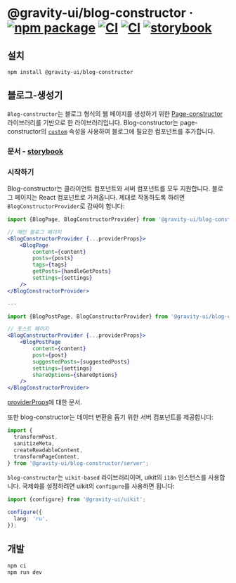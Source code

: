# @gravity-ui/blog-constructor &middot; [![npm package](https://img.shields.io/npm/v/@gravity-ui/blog-constructor)](https://www.npmjs.com/package/@gravity-ui/blog-constructor) [![CI](https://img.shields.io/github/actions/workflow/status/gravity-ui/blog-constructor/ci.yml?branch=main&label=CI)](https://github.com/gravity-ui/blog-constructor/actions/workflows/ci.yml?query=branch:main) [![CI](https://img.shields.io/github/actions/workflow/status/gravity-ui/blog-constructor/release.yml?branch=main&label=Release)](https://github.com/gravity-ui/blog-constructor/actions/workflows/release.yml?query=branch:main) [![storybook](https://img.shields.io/badge/Storybook-deployed-ff4685)](https://preview.gravity-ui.com/blog-constructor/)

## 설치

```shell
npm install @gravity-ui/blog-constructor
```

## 블로그-생성기

`Blog-constructor`는 블로그 형식의 웹 페이지를 생성하기 위한 [Page-constructor](https://github.com/gravity-ui/page-constructor) 라이브러리를 기반으로 한 라이브러리입니다. Blog-constructor는 page-constructor의 [`custom`](https://github.com/gravity-ui/page-constructor#custom-blocks) 속성을 사용하여 블로그에 필요한 컴포넌트를 추가합니다.

### 문서 - [storybook](https://preview.gravity-ui.com/blog-constructor/)

### 시작하기

Blog-constructor는 클라이언트 컴포넌트와 서버 컴포넌트를 모두 지원합니다. 블로그 페이지는 React 컴포넌트로 가져옵니다. 제대로 작동하도록 하려면 `BlogConstructorProvider`로 감싸야 합니다:

```jsx
import {BlogPage, BlogConstructorProvider} from '@gravity-ui/blog-constructor';

// 메인 블로그 페이지
<BlogConstructorProvider {...providerProps}>
    <BlogPage
        content={content}
        posts={posts}
        tags={tags}
        getPosts={handleGetPosts}
        settings={settings}
    />
</BlogConstructorProvider>

---

import {BlogPostPage, BlogConstructorProvider} from '@gravity-ui/blog-constructor';

// 포스트 페이지
<BlogConstructorProvider {...providerProps}>
    <BlogPostPage
        content={content}
        post={post}
        suggestedPosts={suggestedPosts}
        settings={settings}
        shareOptions={shareOptions}
    />
</BlogConstructorProvider>

```

[providerProps](./src/constructor/README.md)에 대한 문서.

또한 blog-constructor는 데이터 변환을 돕기 위한 서버 컴포넌트를 제공합니다:

```jsx
import {
  transformPost,
  sanitizeMeta,
  createReadableContent,
  transformPageContent,
} from '@gravity-ui/blog-constructor/server';
```

`blog-constructor`는 `uikit-based` 라이브러리이며, uikit의 `i18n` 인스턴스를 사용합니다. 국제화를 설정하려면 uikit의 `configure`를 사용하면 됩니다:

```typescript
import {configure} from '@gravity-ui/uikit';

configure({
  lang: 'ru',
});
```

## 개발

```bash
npm ci
npm run dev
```